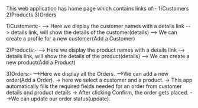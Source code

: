This web application has home page which contains links of:- 1)Customers
                                                             2)Products
                                                             3)Orders
                                                    
1)Customers:- 
--> Here we display the customer names with a details link
--> details link, will show the details of the customer(details)
--> We can create a profile for a new customer(Add a Customer)


2)Products:-
--> Here we display the product names with a details link
--> details link, will show the details of the product(details)
--> We can create a new product(Add a Product)

3)Orders:-
-->Here we display all the Orders.
-->We can add a new order(Add a Order).
    -> here we select a customer and a product.
    -> This app automatically fills the required fields needed for an order from customer details and product details
    -> After clicking Confirm, the order gets placed.
 -->We can update our order status(update).
    
